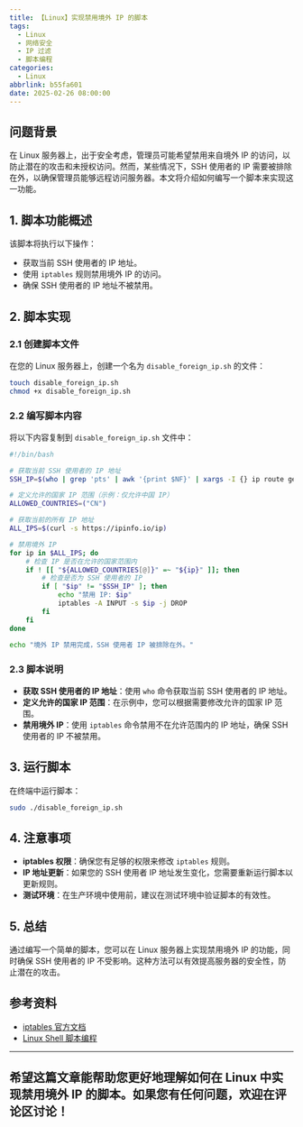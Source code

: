 ```yaml
---
title: 【Linux】实现禁用境外 IP 的脚本
tags:
  - Linux
  - 网络安全
  - IP 过滤
  - 脚本编程
categories:
  - Linux
abbrlink: b55fa601
date: 2025-02-26 08:00:00
---
```


## 问题背景

在 Linux 服务器上，出于安全考虑，管理员可能希望禁用来自境外 IP 的访问，以防止潜在的攻击和未授权访问。然而，某些情况下，SSH 使用者的 IP 需要被排除在外，以确保管理员能够远程访问服务器。本文将介绍如何编写一个脚本来实现这一功能。

## 1. 脚本功能概述

该脚本将执行以下操作：

- 获取当前 SSH 使用者的 IP 地址。
- 使用 `iptables` 规则禁用境外 IP 的访问。
- 确保 SSH 使用者的 IP 地址不被禁用。

## 2. 脚本实现

### 2.1 创建脚本文件

在您的 Linux 服务器上，创建一个名为 `disable_foreign_ip.sh` 的文件：

```bash
touch disable_foreign_ip.sh
chmod +x disable_foreign_ip.sh
```

### 2.2 编写脚本内容

将以下内容复制到 `disable_foreign_ip.sh` 文件中：

```bash
#!/bin/bash

# 获取当前 SSH 使用者的 IP 地址
SSH_IP=$(who | grep 'pts' | awk '{print $NF}' | xargs -I {} ip route get {} | awk 'NR==1 {print $NF}')

# 定义允许的国家 IP 范围（示例：仅允许中国 IP）
ALLOWED_COUNTRIES=("CN")

# 获取当前的所有 IP 地址
ALL_IPS=$(curl -s https://ipinfo.io/ip)

# 禁用境外 IP
for ip in $ALL_IPS; do
    # 检查 IP 是否在允许的国家范围内
    if ! [[ "${ALLOWED_COUNTRIES[@]}" =~ "${ip}" ]]; then
        # 检查是否为 SSH 使用者的 IP
        if [ "$ip" != "$SSH_IP" ]; then
            echo "禁用 IP: $ip"
            iptables -A INPUT -s $ip -j DROP
        fi
    fi
done

echo "境外 IP 禁用完成，SSH 使用者 IP 被排除在外。"
```

### 2.3 脚本说明

- **获取 SSH 使用者的 IP 地址**：使用 `who` 命令获取当前 SSH 使用者的 IP 地址。
- **定义允许的国家 IP 范围**：在示例中，您可以根据需要修改允许的国家 IP 范围。
- **禁用境外 IP**：使用 `iptables` 命令禁用不在允许范围内的 IP 地址，确保 SSH 使用者的 IP 不被禁用。

## 3. 运行脚本

在终端中运行脚本：

```bash
sudo ./disable_foreign_ip.sh
```

## 4. 注意事项

- **iptables 权限**：确保您有足够的权限来修改 `iptables` 规则。
- **IP 地址更新**：如果您的 SSH 使用者 IP 地址发生变化，您需要重新运行脚本以更新规则。
- **测试环境**：在生产环境中使用前，建议在测试环境中验证脚本的有效性。

## 5. 总结

通过编写一个简单的脚本，您可以在 Linux 服务器上实现禁用境外 IP 的功能，同时确保 SSH 使用者的 IP 不受影响。这种方法可以有效提高服务器的安全性，防止潜在的攻击。

## 参考资料

- [iptables 官方文档](https://www.netfilter.org/documentation/index.html)
- [Linux Shell 脚本编程](https://tldp.org/LDP/Bash-Beginners-Guide/html/)

---

希望这篇文章能帮助您更好地理解如何在 Linux 中实现禁用境外 IP 的脚本。如果您有任何问题，欢迎在评论区讨论！
--- 